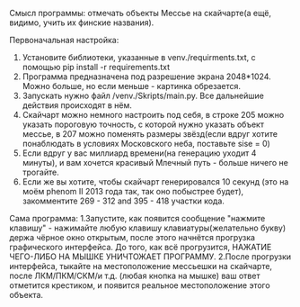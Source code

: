 Смысл программы: отмечать объекты Мессье на скайчарте(а ещё, видимо, учить их финские названия).

Первоначальная настройка:
1. Установите библиотеки, указанные в venv./requirments.txt, с помощью   pip install -r requirements.txt
2. Программа предназначена под разрешение экрана 2048*1024. Можно больше, но если меньше - картинка обрезается.
3. Запускать нужно файл /venv./Skripts/main.py. Все дальнейшие действия происходят в нём.
4. Скайчарт можно немного настроить под себя, в строке 205 можно указать пороговую точность, с которой нужно указать объект мессье, в 207 можно поменять размеры звёзд(если вдруг хотите понаблюдать в условиях Московского неба, поставьте sise = 0) 
5. Если вдруг у вас миллиард времени(на генерацию уходит 4 минуты), и вам хочется красивый Млечный путь - больше ничего не трогайте.
6. Если же вы хотите, чтобы скайчарт генерировался 10 секунд (это на моём phenom II 2013 года так, так оно побыстрее будет), закомментите 269 - 312 and 395 - 418 участки кода.

Сама программа:
1.3апустите, как появится сообщение "нажмите клавишу" - нажимайте любую клавишу клавиатуры(желательно букву) держа чёрное окно открытым, после этого начнётся прогрузка графического интерфейса. До того, как всё прогрузится, НАЖАТИЕ ЧЕГО-ЛИБО НА МЫШКЕ УНИЧТОЖАЕТ ПРОГРАММУ.
2.После прогрузки интерфейса, тыкайте на местоположение мессьешки на скайчарте, после ЛКМ/ПКМ/СКМ/и т.д. (любая кнопка на мышке) ваш ответ отметится крестиком, и появится реальное местоположение этого объекта.
